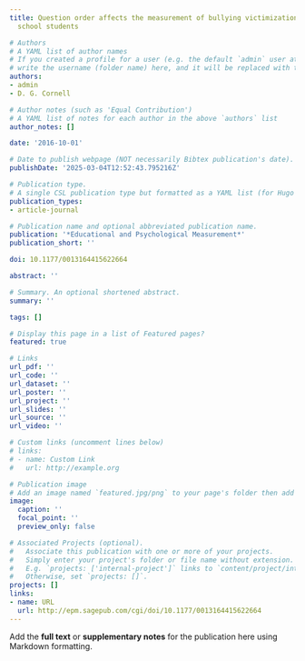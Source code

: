 ```yaml
---
title: Question order affects the measurement of bullying victimization among middle
  school students

# Authors
# A YAML list of author names
# If you created a profile for a user (e.g. the default `admin` user at `content/authors/admin/`), 
# write the username (folder name) here, and it will be replaced with their full name and linked to their profile.
authors:
- admin
- D. G. Cornell

# Author notes (such as 'Equal Contribution')
# A YAML list of notes for each author in the above `authors` list
author_notes: []

date: '2016-10-01'

# Date to publish webpage (NOT necessarily Bibtex publication's date).
publishDate: '2025-03-04T12:52:43.795216Z'

# Publication type.
# A single CSL publication type but formatted as a YAML list (for Hugo requirements).
publication_types:
- article-journal

# Publication name and optional abbreviated publication name.
publication: '*Educational and Psychological Measurement*'
publication_short: ''

doi: 10.1177/0013164415622664

abstract: ''

# Summary. An optional shortened abstract.
summary: ''

tags: []

# Display this page in a list of Featured pages?
featured: true

# Links
url_pdf: ''
url_code: ''
url_dataset: ''
url_poster: ''
url_project: ''
url_slides: ''
url_source: ''
url_video: ''

# Custom links (uncomment lines below)
# links:
# - name: Custom Link
#   url: http://example.org

# Publication image
# Add an image named `featured.jpg/png` to your page's folder then add a caption below.
image:
  caption: ''
  focal_point: ''
  preview_only: false

# Associated Projects (optional).
#   Associate this publication with one or more of your projects.
#   Simply enter your project's folder or file name without extension.
#   E.g. `projects: ['internal-project']` links to `content/project/internal-project/index.md`.
#   Otherwise, set `projects: []`.
projects: []
links:
- name: URL
  url: http://epm.sagepub.com/cgi/doi/10.1177/0013164415622664
---
```


Add the **full text** or **supplementary notes** for the publication here using Markdown formatting.
